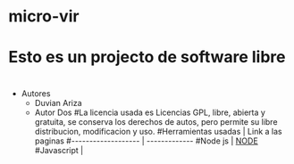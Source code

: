# micro-vir
# Esto es un projecto de software libre <h1> 
* Autores
  * Duvian Ariza
  * Autor Dos
#La licencia usada es Licencias GPL, libre, abierta y gratuita, se conserva los derechos de autos, pero permite su libre distribucion, modificacion y uso.
#Herramientas usadas | Link a las paginas
#------------------- | -------------
#Node js | [NODE](https://nodejs.org/es/) 
#Javascript | 

